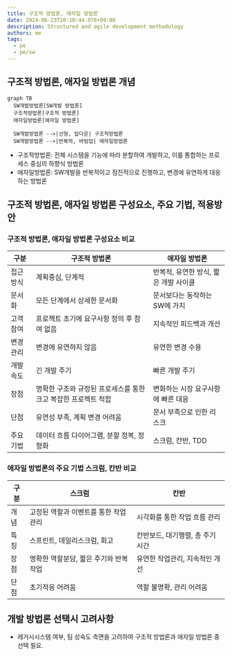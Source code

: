 ```yaml
---
title: 구조적 방법론, 애자일 방법론
date: 2024-06-23T20:10:44.076+09:00
description: Structured and agile development methodology
authors: me
tags: 
  - pe
  - pe/sw
---
```


## 구조적 방법론, 애자일 방법론 개념

```mermaid
graph TB
  SW개발방법론[SW개발 방법론]
  구조적방법론[구조적 방법론]
  애자일방법론[애자일 방법론]

  SW개발방법론 -->|선형, 탑다운| 구조적방법론
  SW개발방법론 -->|반복적, 바텀업| 애자일방법론
```

- 구조적방법론: 전체 시스템을 기능에 따라 분할하여 개발하고, 이를 통합하는 프로세스 중심의 하향식 방법론
- 애자일방법론: SW개발을 반복적이고 점진적으로 진행하고, 변경에 유연하게 대응하는 방법론

## 구조적 방법론, 애자일 방법론 구성요소, 주요 기법, 적용방안

### 구조적 방법론, 애자일 방법론 구성요소 비교

| 구분 | 구조적 방법론 | 애자일 방법론 |
| --- | --- | --- |
| 접근방식 | 계획중심, 단계적 | 반복적, 유연한 방식, 짧은 개발 사이클 |
| 문서화 | 모든 단계에서 상세한 문서화 | 문서보다는 동작하는 SW에 가치|
| 고객 참여 | 프로젝트 초기에 요구사항 정의 후 참여 없음 | 지속적인 피드백과 개선 |
| 변경관리 | 변경에 유연하지 않음 | 유연한 변경 수용 |
| 개발 속도 | 긴 개발 주기 | 빠른 개발 주기 |
 |장점 | 명확한 구조와 규정된 프로세스를 통한 크고 복잡한 프로젝트 적합 | 변화하는 시장 요구사항에 빠른 대응 |
 | 단점 | 유연성 부족, 계획 변경 어려움 | 문서 부족으로 인한 리스크 |
 | 주요 기법 | 데이터 흐름 다이어그램, 분할 정복, 정형화 | 스크럼, 칸반, TDD |

### 애자일 방법론의 주요 기법 스크럼, 칸반 비교

| 구분 | 스크럼 | 칸반 |
| --- | --- | --- |
| 개념 | 고정된 역할과 이벤트를 통한 작업관리 | 시각화를 통한 작업 흐름 관리 |
| 특징 | 스프린트, 데일리스크럼, 회고 | 칸반보드, 대기행렬, 총 주기 시간 |
| 장점 | 명확한 역할분담, 짧은 주기와 반복작업 | 유연한 작업관리, 지속적인 개선 |
| 단점 | 초기적응 어려움 | 역할 불명확, 관리 어려움 |

## 개발 방법론 선택시 고려사항

- 레거시시스템 여부, 팀 성숙도 측면을 고려하여 구조적 방법론과 애자일 방법론 중 선택 필요.
